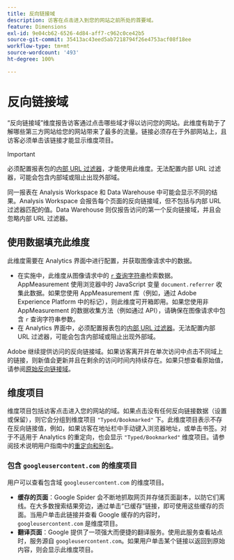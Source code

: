 ```yaml
---
title: 反向链接域
description: 访客在点击进入到您的网站之前所处的首要域。
feature: Dimensions
exl-id: 9e04cb62-6526-4d84-aff7-c962c0ce42b5
source-git-commit: 35413ac43eed5ab7218794f26e4753acf08f18ee
workflow-type: tm+mt
source-wordcount: '493'
ht-degree: 100%

---
```


# 反向链接域

“反向链接域”维度报告访客通过点击哪些域才得以访问您的网站。此维度有助于了解哪些第三方网站给您的网站带来了最多的流量。链接必须存在于外部网站上，且访客必须单击该链接才能显示维度项目。

>[!IMPORTANT]
>
>必须配置报表包的[内部 URL 过滤器](/help/admin/admin/internal-url-filter-admin.md)，才能使用此维度。无法配置内部 URL 过滤器，可能会包含内部域或阻止出现外部域。

同一报表在 Analysis Workspace 和 Data Warehouse 中可能会显示不同的结果。Analysis Workspace 会报告每个页面的反向链接域，但不包括与内部 URL 过滤器匹配的值。Data Warehouse 则仅报告访问的第一个反向链接域，并且会忽略内部 URL 过滤器。

## 使用数据填充此维度

此维度需要在 Analytics 界面中进行配置，并获取图像请求中的数据。

* 在实施中，此维度从图像请求中的 [`r` 查询字符串](/help/implement/validate/query-parameters.md)检索数据。AppMeasurement 使用浏览器中的 JavaScript 变量 `document.referrer` 收集此数据。如果您使用 AppMeasurement 库（例如，通过 Adobe Experience Platform 中的标记），则此维度可开箱即用。如果您使用非 AppMeasurement 的数据收集方法（例如通过 API），请确保在图像请求中包含 `r` 查询字符串参数。
* 在 Analytics 界面中，必须配置报表包的[内部 URL 过滤器](/help/admin/admin/internal-url-filter-admin.md)。无法配置内部 URL 过滤器，可能会包含内部域或阻止出现外部域。

Adobe 继续提供访问的反向链接域。如果访客离开并在单次访问中点击不同域上的链接，则新值会更新并且在剩余的访问时间内持续存在。如果只想查看原始值，请参阅[原始反向链接域](original-referring-domain.md)。

## 维度项目

维度项目包括访客点击进入您的网站的域。如果点击没有任何反向链接数据（设置或保留），则它会分组到维度项目 `"Typed/Bookmarked"` 下。此维度项目表示不存在反向链接值，例如，如果访客在地址栏中手动键入浏览器地址，或单击书签。对于不适用于 Analytics 的重定向，也会显示 `"Typed/Bookmarked"` 维度项目。请参阅技术说明用户指南中的[重定向和别名](/help/technotes/redirects.md)。

### 包含 `googleusercontent.com` 的维度项目

用户可以查看包含域 `googleusercontent.com` 的维度项目。

* **缓存的页面**：Google Spider 会不断地抓取网页并存储页面副本，以防它们离线。在大多数搜索结果旁边，通过单击“已缓存”链接，即可使用这些缓存的页面。当用户单击此链接并查看 Google 缓存的内容时，`googleusercontent.com` 是维度项目。
* **翻译页面**：Google 提供了一项强大而便捷的翻译服务。使用此服务查看站点时，服务源自 `googleusercontent.com`。如果用户单击某个链接以返回到原始内容，则会显示此维度项目。
